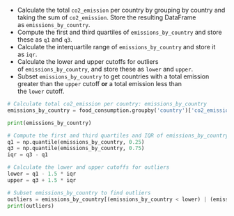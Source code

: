 - Calculate the total `co2_emission` per country by grouping by country and taking the sum of `co2_emission`. Store the resulting DataFrame as `emissions_by_country`.
- Compute the first and third quartiles of `emissions_by_country` and store these as `q1` and `q3`.
- Calculate the interquartile range of `emissions_by_country` and store it as `iqr`.
- Calculate the lower and upper cutoffs for outliers of `emissions_by_country`, and store these as `lower` and `upper`.
- Subset `emissions_by_country` to get countries with a total emission greater than the `upper` cutoff **or** a total emission less than the `lower` cutoff.
```Python
# Calculate total co2_emission per country: emissions_by_country
emissions_by_country = food_consumption.groupby('country')['co2_emission'].sum()

print(emissions_by_country)

# Compute the first and third quartiles and IQR of emissions_by_country
q1 = np.quantile(emissions_by_country, 0.25)
q3 = np.quantile(emissions_by_country, 0.75)
iqr = q3 - q1

# Calculate the lower and upper cutoffs for outliers
lower = q1 - 1.5 * iqr
upper = q3 + 1.5 * iqr

# Subset emissions_by_country to find outliers
outliers = emissions_by_country[(emissions_by_country < lower) | (emissions_by_country > upper)]
print(outliers)
```